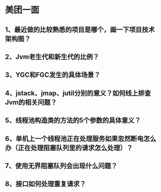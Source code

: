 # 美团一面

## 1、最近做的比较熟悉的项目是哪个，画一下项目技术架构图？

## 2、Jvm老生代和新生代的比例？

## 3、YGC和FGC发生的具体场景？

## 4、jstack、jmap、jutil分别的意义？如何线上排查Jvm的相关问题？

## 5、线程池构造类的方法的5个参数的具体意义？

## 6、单机上一个线程池正在处理服务如果忽然断电怎么办（正在处理阻塞队列里的请求怎么处理）？

## 7、使用无界阻塞队列会出现什么问题？

## 8、接口如何处理重复请求？
